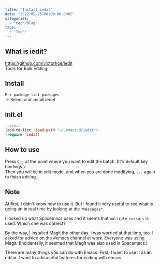 ```yaml
---
title: "Install iedit"
date: "2022-05-25T00:00:00.000Z"
categories: 
  - "tech-blog"
tags:
  - "Tech"
---
```


## What is iedit?
https://github.com/victorhge/iedit  
Tools for Bulk Editing  

## Install
`M-x package-list-packages`  
→ Select and install iedet  

## init.el
```init.el
;;iedit
(add-to-list 'load-path "~/.emacs.d/iedit")
(require 'iedit)
```

## How to use
Press `C-;` at the point where you want to edit the batch. (It's default key bindings.)  
Then you will be in edit mode, and when you are done modifying, `C-;` again to finish editing.  

## Note
At first, I didn't know how to use it.
But I found it very useful to see what is going on in real time by looking at the `*Messages*`.  
  
I looked up what Spacemacs uses and it seems that `multiple cursors` is used. Which one was correct?  
  
By the way, I installed Magit the other day. I was worried at that time, too. I asked for advice on the #emacs channel at work. Everyone was using Magit. (Incidentally, it seemed that Magit was also used in Spacemacs.)  
  
There are many things you can do with Emacs. First, I want to use it as an editor. I want to add useful features for coding with emacs.  
